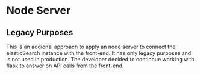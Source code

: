 # Node Server

## Legacy Purposes

This is an addional approach to apply an node server to connect the elasticSearch instance with the front-end. It has only legacy purposes and is not used in production. The developer decided to continoue working with flask to answer on API calls from the front-end.

